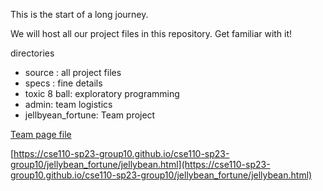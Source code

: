 This is the start of a long journey.

We will host all our project files in this repository. Get familiar with it!

directories

- source : all project files
- specs : fine details
- toxic 8 ball: exploratory programming
- admin: team logistics
- jellbyean_fortune: Team project

[Team page file](https://github.com/cse110-sp23-group10/cse110-sp23-group10/blob/main/admin/team.md)

[https://cse110-sp23-group10.github.io/cse110-sp23-group10/jellybean_fortune/jellybean.html](https://cse110-sp23-group10.github.io/cse110-sp23-group10/jellybean_fortune/jellybean.html)
